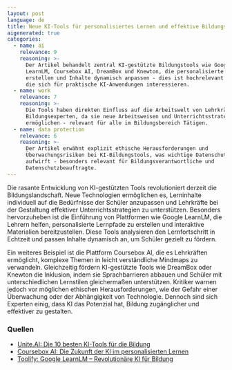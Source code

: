 ```yaml
---
layout: post
language: de
title: Neue KI-Tools für personalisiertes Lernen und effektive Bildungsstrategien
aigenerated: true
categories:
  - name: ai
    relevance: 9
    reasoning: >-
      Der Artikel behandelt zentral KI-gestützte Bildungstools wie Google
      LearnLM, Coursebox AI, DreamBox und Knewton, die personalisierte Lernpfade
      erstellen und Inhalte dynamisch anpassen - dies ist hochrelevant für alle,
      die sich für praktische KI-Anwendungen interessieren.
  - name: work
    relevance: 7
    reasoning: >-
      Die Tools haben direkten Einfluss auf die Arbeitswelt von Lehrkräften und
      Bildungsexperten, da sie neue Arbeitsweisen und Unterrichtsstrategien
      ermöglichen - relevant für alle im Bildungsbereich Tätigen.
  - name: data protection
    relevance: 6
    reasoning: >-
      Der Artikel erwähnt explizit ethische Herausforderungen und
      Überwachungsrisiken bei KI-Bildungstools, was wichtige Datenschutzaspekte
      aufwirft - besonders relevant für Bildungsverantwortliche und
      Datenschutzbeauftragte.
---
```


Die rasante Entwicklung von KI-gestützten Tools revolutioniert derzeit die Bildungslandschaft. Neue Technologien ermöglichen es, Lerninhalte individuell auf die Bedürfnisse der Schüler anzupassen und Lehrkräfte bei der Gestaltung effektiver Unterrichtsstrategien zu unterstützen. Besonders hervorzuheben ist die Einführung von Plattformen wie Google LearnLM, die Lehrern helfen, personalisierte Lernpfade zu erstellen und interaktive Materialien bereitzustellen. Diese Tools analysieren den Lernfortschritt in Echtzeit und passen Inhalte dynamisch an, um Schüler gezielt zu fördern. 

<!--more-->

Ein weiteres Beispiel ist die Plattform Coursebox AI, die es Lehrkräften ermöglicht, komplexe Themen in leicht verständliche Mindmaps zu verwandeln. Gleichzeitig fördern KI-gestützte Tools wie DreamBox oder Knewton die Inklusion, indem sie Sprachbarrieren abbauen und Schüler mit unterschiedlichen Lernstilen gleichermaßen unterstützen. Kritiker warnen jedoch vor möglichen ethischen Herausforderungen, wie der Gefahr einer Überwachung oder der Abhängigkeit von Technologie. Dennoch sind sich Experten einig, dass KI das Potenzial hat, Bildung zugänglicher und effektiver zu gestalten.

### Quellen
- [Unite.AI: Die 10 besten KI-Tools für die Bildung](https://www.unite.ai/de/Die-10-besten-KI-Tools-f%C3%BCr-den-Bildungsbereich/)
- [Coursebox AI: Die Zukunft der KI im personalisierten Lernen](https://www.coursebox.ai/de/blog/the-future-of-ai-in-personalized-learning)
- [Toolify: Google LearnLM – Revolutionäre KI für Bildung](https://www.toolify.ai/de/ai-news-de/google-learnlm-revolutionre-ki-fr-bildung-und-personalisiertes-lernen-3333441)
